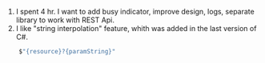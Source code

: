 1. I spent 4 hr. I want to add busy indicator, improve design, logs, separate library to work with REST Api.
2. I like "string interpolation" feature, whith was added in the last version of C#.

```cs
    $"{resource}?{paramString}"
```